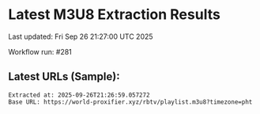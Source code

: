 # Latest M3U8 Extraction Results

Last updated: Fri Sep 26 21:27:00 UTC 2025

Workflow run: #281

## Latest URLs (Sample):
```
Extracted at: 2025-09-26T21:26:59.057272
Base URL: https://world-proxifier.xyz/rbtv/playlist.m3u8?timezone=pht

```
